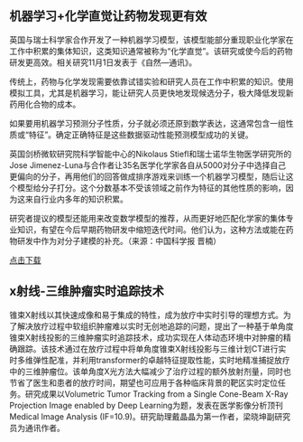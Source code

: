## 机器学习+化学直觉让药物发现更有效  
 
英国与瑞士科学家合作开发了一种机器学习模型，该模型能部分重现职业化学家在工作中积累的集体知识，这类知识通常被称为“化学直觉”。该研究或使今后的药物研发更高效。相关研究11月1日发表于《自然—通讯》。

传统上，药物与化学发现需要依靠试错实验和研究人员在工作中积累的知识。使用模拟工具，尤其是机器学习，能让研究人员更快地发现候选分子，极大降低发现新药用化合物的成本。

如果要用机器学习预测分子性质，分子就必须还原到数学表达，这通常包含一组性质或“特征”。确定正确特征是这些数据驱动性能预测模型成功的关键。

英国剑桥微软研究院科学智能中心的Nikolaus Stiefl和瑞士诺华生物医学研究所的Jose Jimenez-Luna与合作者让35名医学化学家各自从5000对分子中选择自己更偏向的分子，再用他们的回答做成排序游戏来训练一个机器学习模型，随后让这个模型给分子打分。这个分数基本不受该领域之前作为特征的其他性质的影响，因为这来自行业内多年的知识积累。

研究者提议的模型还能用来改变数学模型的推荐，从而更好地匹配化学家的集体专业知识，有望在今后早期药物研发中缩短迭代时间。他们认为，这种方法或能在药物研发中作为对分子建模的补充。（来源：中国科学报 晋楠）

[点击下载](/papers/Extracting_medicinal_chemistry_intuition_via_preference_machine_learning.pdf)


## x射线-三维肿瘤实时追踪技术  
锥束X射线以其快速成像和易于集成的特性，成为放疗中实时引导的理想方式。为了解决放疗过程中软组织肿瘤难以实时无创地追踪的问题，提出了一种基于单角度锥束X射线投影的三维肿瘤实时追踪技术，成功实现在人体动态环境中对肿瘤的精确跟踪。该技术通过在放疗过程中将单角度锥束X射线投影与三维计划CT进行实时多维弹性配准，并利用transformer的卓越特征提取性能，实时地精准捕捉放疗中的三维肿瘤位。该单角度X光方法大幅减少了治疗过程的额外放射剂量，同时也节省了医生和患者的放疗时间，期望也可应用于各种临床背景的靶区实时定位任务。研究成果以Volumetric Tumor Tracking from a Single Cone-Beam X-Ray Projection Image enabled by Deep Learning为题，发表在医学影像分析顶刊Medical Image Analysis (IF=10.9)。研究助理戴晶晶为第一作者，梁晓坤副研究员为通讯作者。
